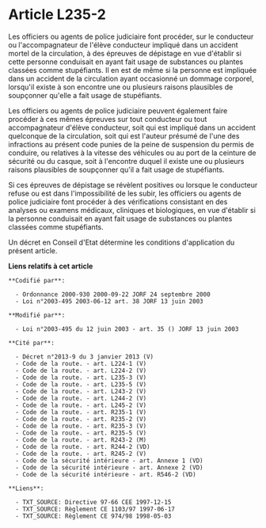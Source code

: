 # Article L235-2

Les officiers ou agents de police judiciaire font procéder, sur le conducteur ou l'accompagnateur de l'élève conducteur
impliqué dans un accident mortel de la circulation, à des épreuves de dépistage en vue d'établir si cette personne conduisait
en ayant fait usage de substances ou plantes classées comme stupéfiants. Il en est de même si la personne est impliquée dans
un accident de la circulation ayant occasionné un dommage corporel, lorsqu'il existe à son encontre une ou plusieurs raisons
plausibles de soupçonner qu'elle a fait usage de stupéfiants.

Les officiers ou agents de police judiciaire peuvent également faire procéder à ces mêmes épreuves sur tout conducteur ou
tout accompagnateur d'élève conducteur, soit qui est impliqué dans un accident quelconque de la circulation, soit qui est
l'auteur présumé de l'une des infractions au présent code punies de la peine de suspension du permis de conduire, ou
relatives à la vitesse des véhicules ou au port de la ceinture de sécurité ou du casque, soit à l'encontre duquel il existe
une ou plusieurs raisons plausibles de soupçonner qu'il a fait usage de stupéfiants.

Si ces épreuves de dépistage se révèlent positives ou lorsque le conducteur refuse ou est dans l'impossibilité de les subir,
les officiers ou agents de police judiciaire font procéder à des vérifications consistant en des analyses ou examens
médicaux, cliniques et biologiques, en vue d'établir si la personne conduisait en ayant fait usage de substances ou plantes
classées comme stupéfiants.

Un décret en Conseil d'Etat détermine les conditions d'application du présent article.

**Liens relatifs à cet article**

	**Codifié par**:

	  - Ordonnance 2000-930 2000-09-22 JORF 24 septembre 2000
	  - Loi n°2003-495 2003-06-12 art. 38 JORF 13 juin 2003

	**Modifié par**:

	  - Loi n°2003-495 du 12 juin 2003 - art. 35 () JORF 13 juin 2003

	**Cité par**:

	  - Décret n°2013-9 du 3 janvier 2013 (V)
	  - Code de la route. - art. L224-1 (V)
	  - Code de la route. - art. L224-2 (V)
	  - Code de la route. - art. L235-3 (V)
	  - Code de la route. - art. L235-5 (V)
	  - Code de la route. - art. L243-2 (V)
	  - Code de la route. - art. L244-2 (V)
	  - Code de la route. - art. L245-2 (V)
	  - Code de la route. - art. R235-1 (V)
	  - Code de la route. - art. R235-2 (V)
	  - Code de la route. - art. R235-3 (V)
	  - Code de la route. - art. R235-5 (V)
	  - Code de la route. - art. R243-2 (M)
	  - Code de la route. - art. R244-2 (VD)
	  - Code de la route. - art. R245-2 (V)
	  - Code de la sécurité intérieure - art. Annexe 1 (VD)
	  - Code de la sécurité intérieure - art. Annexe 2 (VD)
	  - Code de la sécurité intérieure - art. R546-2 (VD)

	**Liens**:

	  - TXT_SOURCE: Directive 97-66 CEE 1997-12-15
	  - TXT_SOURCE: Règlement CE 1103/97 1997-06-17
	  - TXT_SOURCE: Règlement CE 974/98 1998-05-03
